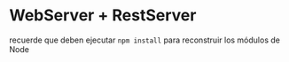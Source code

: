 # WebServer + RestServer

recuerde que deben ejecutar ```npm install``` para reconstruir los módulos de Node